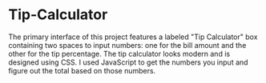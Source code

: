 # Tip-Calculator
The primary interface of this project features a labeled "Tip Calculator" box containing two spaces to input numbers: one for the bill amount and the other for the tip percentage. The tip calculator looks modern and is designed using CSS. I used JavaScript to get the numbers you input and figure out the total based on those numbers.
